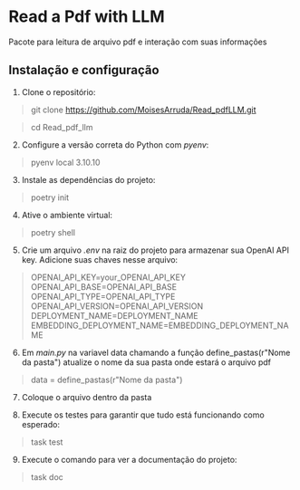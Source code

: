 # Read a Pdf with LLM

Pacote para leitura de arquivo pdf e interação com suas informações

## Instalação e configuração

1. Clone o repositório:

> git clone https://github.com/MoisesArruda/Read_pdfLLM.git

> cd Read_pdf_llm

2. Configure a versão correta do Python com *pyenv*:

> pyenv local 3.10.10

3. Instale as dependências do projeto:

> poetry init

4. Ative o ambiente virtual:

> poetry shell

5. Crie um arquivo *.env* na raiz do projeto para armazenar sua OpenAI API key. Adicione suas chaves nesse arquivo:

> OPENAI_API_KEY=your_OPENAI_API_KEY
> OPENAI_API_BASE=OPENAI_API_BASE
> OPENAI_API_TYPE=OPENAI_API_TYPE
> OPENAI_API_VERSION=OPENAI_API_VERSION
> DEPLOYMENT_NAME=DEPLOYMENT_NAME
> EMBEDDING_DEPLOYMENT_NAME=EMBEDDING_DEPLOYMENT_NAME

6. Em *main.py* na variavel data chamando a função define_pastas(r"Nome da pasta") atualize o nome da sua pasta onde estará o arquivo pdf

> data = define_pastas(r"Nome da pasta")

7. Coloque o arquivo dentro da pasta

8. Execute os testes para garantir que tudo está funcionando como esperado:

> task test

9. Execute o comando para ver a documentação do projeto:

> task doc

